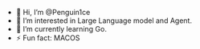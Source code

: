 - 👋 Hi, I’m @Penguin1ce
- 👀 I’m interested in Large Language model and Agent.
- 🌱 I’m currently learning Go.
- ⚡ Fun fact: MACOS

<!---
Penguin1ce/Penguin1ce is a ✨ special ✨ repository because its `README.md` (this file) appears on your GitHub profile.
You can click the Preview link to take a look at your changes.
--->
